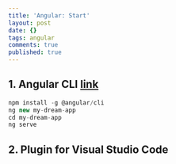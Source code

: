 ```yaml
---
title: 'Angular: Start'
layout: post
date: {}
tags: angular
comments: true
published: true
---
```

## 1. Angular CLI [link](https://cli.angular.io)

```ts
npm install -g @angular/cli
ng new my-dream-app
cd my-dream-app
ng serve
```

## 2. Plugin for Visual Studio Code
